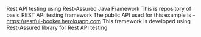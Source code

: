 Rest API testing using Rest-Assured Java Framework
This is repository of basic REST API testing framework
The public API used for this example is - https://restful-booker.herokuapp.com
This framework is developed using Rest-Assured library for Rest API testing

